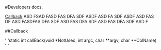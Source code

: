 #Developers docs.

[Callback](##Callback)
ASD
FSAD
FASD
FAS
DFA
SDF
ASDF
ASD
FA
SDF
ASDF
ASD
FAS
DF
ASD
FASDFAS
DFA
SDF
ASD
FAS
DFA
SDF
ASD
FAS
DFA
SDF
ASD
F

##Callback

'''static int callBack(void *NotUsed, int argc, char **argv, char **ColName) '''
